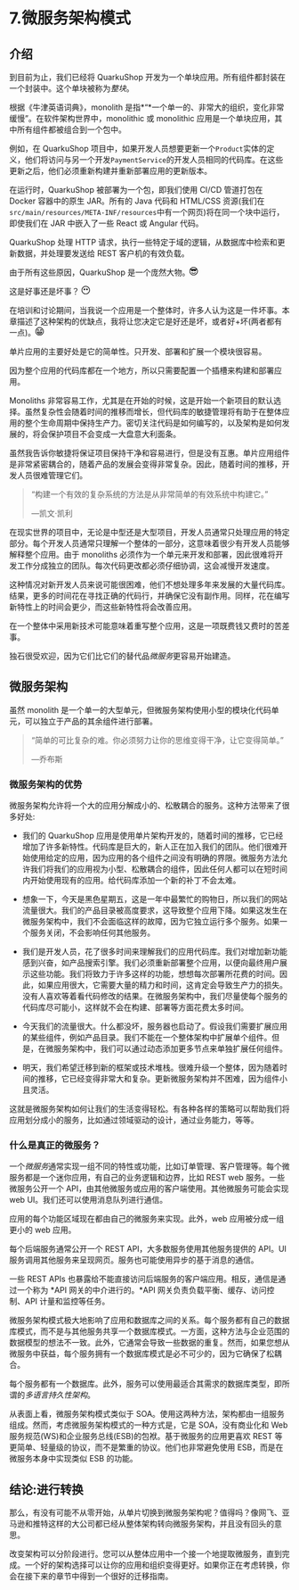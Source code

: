 # 7.微服务架构模式

## 介绍

到目前为止，我们已经将 QuarkuShop 开发为一个单块应用。所有组件都封装在一个封装中。这个单块被称为*整块*。

根据《牛津英语词典》，monolith 是指*“*一个单一的、非常大的组织，变化非常缓慢”。在软件架构世界中，monolithic 或 monolithic 应用是一个单块应用，其中所有组件都被组合到一个包中。

例如，在 QuarkuShop 项目中，如果开发人员想要更新一个`Product`实体的定义，他们将访问与另一个开发`PaymentService`的开发人员相同的代码库。在这些更新之后，他们必须重新构建并重新部署应用的更新版本。

在运行时，QuarkuShop 被部署为一个包，即我们使用 CI/CD 管道打包在 Docker 容器中的原生 JAR。所有的 Java 代码和 HTML/CSS 资源(我们在`src/main/resources/META-INF/resources`中有一个网页)将在同一个块中运行，即使我们在 JAR 中嵌入了一些 React 或 Angular 代码。

QuarkuShop 处理 HTTP 请求，执行一些特定于域的逻辑，从数据库中检索和更新数据，并处理要发送给 REST 客户机的有效负载。

由于所有这些原因，QuarkuShop 是一个庞然大物。![img/509649_1_En_7_Figa_HTML.gif](img/509649_1_En_7_Figa_HTML.gif)

这是好事还是坏事？ ![img/509649_1_En_7_Figb_HTML.gif](img/509649_1_En_7_Figb_HTML.gif)

在培训和讨论期间，当我说一个应用是一个整体时，许多人认为这是一件坏事。本章描述了这种架构的优缺点，我将让您决定它是好还是坏，或者好+坏(两者都有一点)。![img/509649_1_En_7_Figc_HTML.gif](img/509649_1_En_7_Figc_HTML.gif)

单片应用的主要好处是它的简单性。只开发、部署和扩展一个模块很容易。

因为整个应用的代码库都在一个地方，所以只需要配置一个插槽来构建和部署应用。

Monoliths 非常容易工作，尤其是在开始的时候，这是开始一个新项目的默认选择。虽然复杂性会随着时间的推移而增长，但代码库的敏捷管理将有助于在整体应用的整个生命周期中保持生产力。密切关注代码是如何编写的，以及架构是如何发展的，将会保护项目不会变成一大盘意大利面条。

虽然我告诉你敏捷将保证项目保持干净和容易进行，但是没有互惠。单片应用组件是非常紧密耦合的，随着产品的发展会变得非常复杂。因此，随着时间的推移，开发人员很难管理它们。

> “构建一个有效的复杂系统的方法是从非常简单的有效系统中构建它。”
> 
> —凯文·凯利

在现实世界的项目中，无论是中型还是大型项目，开发人员通常只处理应用的特定部分。每个开发人员通常只理解一个整体的一部分，这意味着很少有开发人员能够解释整个应用。由于 monoliths 必须作为一个单元来开发和部署，因此很难将开发工作分成独立的团队。每次代码更改都必须仔细协调，这会减慢开发速度。

这种情况对新开发人员来说可能很困难，他们不想处理多年来发展的大量代码库。结果，更多的时间花在寻找正确的代码行，并确保它没有副作用。同样，花在编写新特性上的时间会更少，而这些新特性将会改善应用。

在一个整体中采用新技术可能意味着重写整个应用，这是一项既费钱又费时的苦差事。

独石很受欢迎，因为它们比它们的替代品*微服务*更容易开始建造。

## 微服务架构

虽然 monolith 是一个单一的大型单元，但微服务架构使用小型的模块化代码单元，可以独立于产品的其余组件进行部署。

> “简单的可比复杂的难。你必须努力让你的思维变得干净，让它变得简单。”
> 
> —乔布斯

### 微服务架构的优势

微服务架构允许将一个大的应用分解成小的、松散耦合的服务。这种方法带来了很多好处:

*   我们的 QuarkuShop 应用是使用单片架构开发的，随着时间的推移，它已经增加了许多新特性。代码库是巨大的，新人正在加入我们的团队。他们很难开始使用给定的应用，因为应用的各个组件之间没有明确的界限。微服务方法允许我们将我们的应用视为小型、松散耦合的组件，因此任何人都可以在短时间内开始使用现有的应用。给代码库添加一个新的补丁不会太难。

*   想象一下，今天是黑色星期五，这是一年中最繁忙的购物日，所以我们的网站流量很大。我们的产品目录被高度要求，这导致整个应用下降。如果这发生在微服务架构中，我们不会面临这样的故障，因为它独立运行多个服务。如果一个服务关闭，不会影响任何其他服务。

*   我们是开发人员，花了很多时间来理解我们的应用代码库。我们对增加新功能感到兴奋，如产品搜索引擎。我们必须重新部署整个应用，以便向最终用户展示这些功能。我们将致力于许多这样的功能，想想每次部署所花费的时间。因此，如果应用很大，它需要大量的精力和时间，这肯定会导致生产力的损失。没有人喜欢等着看代码修改的结果。在微服务架构中，我们尽量使每个服务的代码库尽可能小，这样就不会在构建、部署等方面花费太多时间。

*   今天我们的流量很大。什么都没坏，服务器也启动了。假设我们需要扩展应用的某些组件，例如产品目录。我们不能在一个整体架构中扩展单个组件。但是，在微服务架构中，我们可以通过动态添加更多节点来单独扩展任何组件。

*   明天，我们希望迁移到新的框架或技术堆栈。很难升级一个整体，因为随着时间的推移，它已经变得非常大和复杂。更新微服务架构并不困难，因为组件小且灵活。

这就是微服务架构如何让我们的生活变得轻松。有各种各样的策略可以帮助我们将应用划分成小的服务，比如通过领域驱动的设计，通过业务能力，等等。

### 什么是真正的微服务？

一个*微服务*通常实现一组不同的特性或功能，比如订单管理、客户管理等。每个微服务都是一个迷你应用，有自己的业务逻辑和边界，比如 REST web 服务。一些微服务公开一个 API，由其他微服务或应用的客户端使用。其他微服务可能会实现 web UI。我们还可以使用消息队列进行通信。

应用的每个功能区域现在都由自己的微服务来实现。此外，web 应用被分成一组更小的 web 应用。

每个后端服务通常公开一个 REST API，大多数服务使用其他服务提供的 API。UI 服务调用其他服务来呈现网页。服务也可能使用异步的基于消息的通信。

一些 REST APIs 也暴露给不能直接访问后端服务的客户端应用。相反，通信是通过一个称为 *API 网关的中介进行的。*API 网关负责负载平衡、缓存、访问控制、API 计量和监控等任务。

微服务架构模式极大地影响了应用和数据库之间的关系。每个服务都有自己的数据库模式，而不是与其他服务共享一个数据库模式。一方面，这种方法与企业范围的数据模型的想法不一致。此外，它通常会导致一些数据的重复。然而，如果您想从微服务中获益，每个服务拥有一个数据库模式是必不可少的，因为它确保了松耦合。

每个服务都有一个数据库。此外，服务可以使用最适合其需求的数据库类型，即所谓的*多语言持久性架构*。

从表面上看，微服务架构模式类似于 SOA。使用这两种方法，架构都由一组服务组成。然而，考虑微服务架构模式的一种方式是，它是 SOA，没有商业化和 Web 服务规范(WS)和企业服务总线(ESB)的包袱。基于微服务的应用更喜欢 REST 等更简单、轻量级的协议，而不是繁重的协议。他们也非常避免使用 ESB，而是在微服务本身中实现类似 ESB 的功能。

## 结论:进行转换

那么，有没有可能不从零开始，从单片切换到微服务架构呢？值得吗？像网飞、亚马逊和推特这样的大公司都已经从整体架构转向微服务架构，并且没有回头的意思。

改变架构可以分阶段进行。您可以从整体应用中一个接一个地提取微服务，直到完成。一个好的架构选择可以让你的应用和组织变得更好。如果你正在考虑转换，你会在接下来的章节中得到一个很好的迁移指南。
